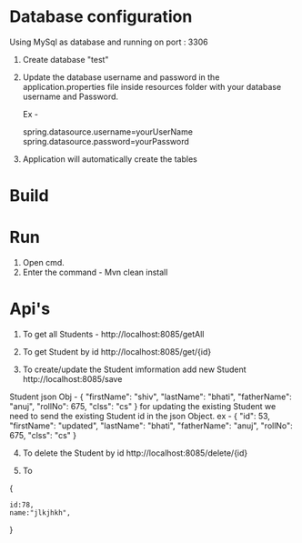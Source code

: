 # Database configuration
Using MySql as database and running on port : 3306

1. Create database "test"  

2. Update the database username and password in the application.properties file inside resources folder with your database username and Password.

    Ex -

    spring.datasource.username=yourUserName 
    spring.datasource.password=yourPassword

3. Application will automatically create the tables 

# Build

# Run
1. Open cmd.
2. Enter the command - Mvn clean install
 

# Api's

1. To get all Students -
 http://localhost:8085/getAll

2. To get Student by id
http://localhost:8085/get/{id}

3. To create/update  the Student imformation add new Student
http://localhost:8085/save
 
 Student json Obj - {
    "firstName": "shiv",
    "lastName": "bhati",
    "fatherName": "anuj",
    "rollNo": 675,
    "clss": "cs"
}
 for updating the existing Student we need to send the existing Student id in the json Object.
     ex - {
    "id": 53,
    "firstName": "updated",
    "lastName": "bhati",
    "fatherName": "anuj",
    "rollNo": 675,
    "clss": "cs"
}


4. To delete the Student by id
http://localhost:8085/delete/{id}

5. To 


{

    id:78,
    name:"jlkjhkh",

}
